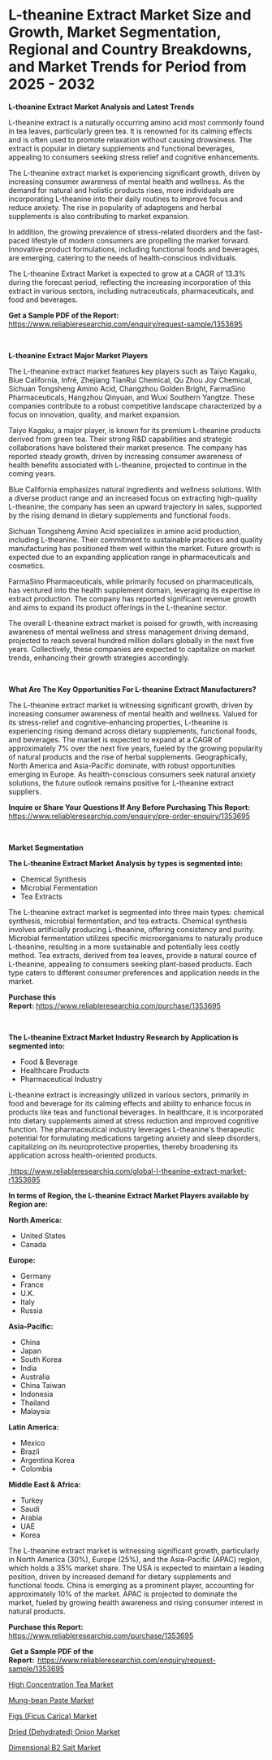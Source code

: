 <p><h1>L-theanine Extract Market Size and Growth, Market Segmentation, Regional and Country Breakdowns, and Market Trends for Period from 2025 -  2032</h1></p><p><strong>L-theanine Extract Market Analysis and Latest Trends</strong></p>
<p><p>L-theanine extract is a naturally occurring amino acid most commonly found in tea leaves, particularly green tea. It is renowned for its calming effects and is often used to promote relaxation without causing drowsiness. The extract is popular in dietary supplements and functional beverages, appealing to consumers seeking stress relief and cognitive enhancements.</p><p>The L-theanine extract market is experiencing significant growth, driven by increasing consumer awareness of mental health and wellness. As the demand for natural and holistic products rises, more individuals are incorporating L-theanine into their daily routines to improve focus and reduce anxiety. The rise in popularity of adaptogens and herbal supplements is also contributing to market expansion. </p><p>In addition, the growing prevalence of stress-related disorders and the fast-paced lifestyle of modern consumers are propelling the market forward. Innovative product formulations, including functional foods and beverages, are emerging, catering to the needs of health-conscious individuals. </p><p>The L-theanine Extract Market is expected to grow at a CAGR of 13.3% during the forecast period, reflecting the increasing incorporation of this extract in various sectors, including nutraceuticals, pharmaceuticals, and food and beverages.</p></p>
<p><strong>Get a Sample PDF of the Report:&nbsp;</strong> <a href="https://www.reliableresearchiq.com/enquiry/request-sample/1353695?utm_campaign=1170&utm_medium=2&utm_source=Github&utm_content=ia&utm_term=07042025&utm_id=l-theanine-extract">https://www.reliableresearchiq.com/enquiry/request-sample/1353695</a></p>
<p>&nbsp;</p>
<p><strong>L-theanine Extract Major Market Players</strong></p>
<p><p>The L-theanine extract market features key players such as Taiyo Kagaku, Blue California, Infré, Zhejiang TianRui Chemical, Qu Zhou Joy Chemical, Sichuan Tongsheng Amino Acid, Changzhou Golden Bright, FarmaSino Pharmaceuticals, Hangzhou Qinyuan, and Wuxi Southern Yangtze. These companies contribute to a robust competitive landscape characterized by a focus on innovation, quality, and market expansion.</p><p>Taiyo Kagaku, a major player, is known for its premium L-theanine products derived from green tea. Their strong R&D capabilities and strategic collaborations have bolstered their market presence. The company has reported steady growth, driven by increasing consumer awareness of health benefits associated with L-theanine, projected to continue in the coming years.</p><p>Blue California emphasizes natural ingredients and wellness solutions. With a diverse product range and an increased focus on extracting high-quality L-theanine, the company has seen an upward trajectory in sales, supported by the rising demand in dietary supplements and functional foods.</p><p>Sichuan Tongsheng Amino Acid specializes in amino acid production, including L-theanine. Their commitment to sustainable practices and quality manufacturing has positioned them well within the market. Future growth is expected due to an expanding application range in pharmaceuticals and cosmetics.</p><p>FarmaSino Pharmaceuticals, while primarily focused on pharmaceuticals, has ventured into the health supplement domain, leveraging its expertise in extract production. The company has reported significant revenue growth and aims to expand its product offerings in the L-theanine sector.</p><p>The overall L-theanine extract market is poised for growth, with increasing awareness of mental wellness and stress management driving demand, projected to reach several hundred million dollars globally in the next five years. Collectively, these companies are expected to capitalize on market trends, enhancing their growth strategies accordingly.</p></p>
<p>&nbsp;</p>
<p><strong>What Are The Key Opportunities For L-theanine Extract Manufacturers?</strong></p>
<p><p>The L-theanine extract market is witnessing significant growth, driven by increasing consumer awareness of mental health and wellness. Valued for its stress-relief and cognitive-enhancing properties, L-theanine is experiencing rising demand across dietary supplements, functional foods, and beverages. The market is expected to expand at a CAGR of approximately 7% over the next five years, fueled by the growing popularity of natural products and the rise of herbal supplements. Geographically, North America and Asia-Pacific dominate, with robust opportunities emerging in Europe. As health-conscious consumers seek natural anxiety solutions, the future outlook remains positive for L-theanine extract suppliers.</p></p>
<p><strong>Inquire or Share Your Questions If Any Before Purchasing This Report:</strong> <a href="https://www.reliableresearchiq.com/enquiry/pre-order-enquiry/1353695?utm_campaign=1170&utm_medium=2&utm_source=Github&utm_content=ia&utm_term=07042025&utm_id=l-theanine-extract">https://www.reliableresearchiq.com/enquiry/pre-order-enquiry/1353695</a></p>
<p>&nbsp;</p>
<p><strong>Market Segmentation</strong></p>
<p><strong>The L-theanine Extract Market Analysis by types is segmented into:</strong></p>
<p><ul><li>Chemical Synthesis</li><li>Microbial Fermentation</li><li>Tea Extracts</li></ul></p>
<p><p>The L-theanine extract market is segmented into three main types: chemical synthesis, microbial fermentation, and tea extracts. Chemical synthesis involves artificially producing L-theanine, offering consistency and purity. Microbial fermentation utilizes specific microorganisms to naturally produce L-theanine, resulting in a more sustainable and potentially less costly method. Tea extracts, derived from tea leaves, provide a natural source of L-theanine, appealing to consumers seeking plant-based products. Each type caters to different consumer preferences and application needs in the market.</p></p>
<p><strong>Purchase this Report:&nbsp;</strong><a href="https://www.reliableresearchiq.com/purchase/1353695?utm_campaign=1170&utm_medium=2&utm_source=Github&utm_content=ia&utm_term=07042025&utm_id=l-theanine-extract">https://www.reliableresearchiq.com/purchase/1353695</a></p>
<p>&nbsp;</p>
<p><strong>The L-theanine Extract Market Industry Research by Application is segmented into:</strong></p>
<p><ul><li>Food & Beverage</li><li>Healthcare Products</li><li>Pharmaceutical Industry</li></ul></p>
<p><p>L-theanine extract is increasingly utilized in various sectors, primarily in food and beverage for its calming effects and ability to enhance focus in products like teas and functional beverages. In healthcare, it is incorporated into dietary supplements aimed at stress reduction and improved cognitive function. The pharmaceutical industry leverages L-theanine's therapeutic potential for formulating medications targeting anxiety and sleep disorders, capitalizing on its neuroprotective properties, thereby broadening its application across health-oriented products.</p></p>
<p><a href="https://www.reliableresearchiq.com/global-l-theanine-extract-market-r1353695?utm_campaign=1170&utm_medium=2&utm_source=Github&utm_content=ia&utm_term=07042025&utm_id=l-theanine-extract">&nbsp;https://www.reliableresearchiq.com/global-l-theanine-extract-market-r1353695</a></p>
<p><strong>In terms of Region, the L-theanine Extract Market Players available by Region are:</strong></p>
<p>
    <p> <strong> North America: </strong>
        <ul>
            <li>United States</li>
            <li>Canada</li>
        </ul>
        </p> 
    <p> <strong> Europe: </strong>
        <ul>
            <li>Germany</li>
            <li>France</li>
            <li>U.K.</li>
            <li>Italy</li>
            <li>Russia</li>
        </ul>
        </p> 
    <p> <strong> Asia-Pacific: </strong>
        <ul>
            <li>China</li>
            <li>Japan</li>
            <li>South Korea</li>
            <li>India</li>
            <li>Australia</li>
            <li>China Taiwan</li>
            <li>Indonesia</li>
            <li>Thailand</li>
            <li>Malaysia</li>
        </ul>
        </p> 
    <p> <strong> Latin America: </strong>
        <ul>
            <li>Mexico</li>
            <li>Brazil</li>
            <li>Argentina Korea</li>
            <li>Colombia</li>
        </ul>
        </p> 
    <p> <strong> Middle East & Africa: </strong>
        <ul>
            <li>Turkey</li>
            <li>Saudi</li>
            <li>Arabia</li>
            <li>UAE</li>
            <li>Korea</li>
        </ul>
    </p>
    </p>
<p><p>The L-theanine extract market is witnessing significant growth, particularly in North America (30%), Europe (25%), and the Asia-Pacific (APAC) region, which holds a 35% market share. The USA is expected to maintain a leading position, driven by increased demand for dietary supplements and functional foods. China is emerging as a prominent player, accounting for approximately 10% of the market. APAC is projected to dominate the market, fueled by growing health awareness and rising consumer interest in natural products.</p></p>
<p><strong>Purchase this Report: </strong><a href="https://www.reliableresearchiq.com/purchase/1353695?utm_campaign=1170&utm_medium=2&utm_source=Github&utm_content=ia&utm_term=07042025&utm_id=l-theanine-extract">https://www.reliableresearchiq.com/purchase/1353695</a></p>
<p>&nbsp;<strong>Get a Sample PDF of the Report:&nbsp;&nbsp;</strong><a href="https://www.reliableresearchiq.com/enquiry/request-sample/1353695?utm_campaign=1170&utm_medium=2&utm_source=Github&utm_content=ia&utm_term=07042025&utm_id=l-theanine-extract">https://www.reliableresearchiq.com/enquiry/request-sample/1353695</a></p>
<p><strong></strong></p>
<p><p><a href="https://github.com/drevertevell/Market-Research-Report-List-1/blob/main/high-concentration-tea-market.md?utm_campaign=1170&utm_medium=2&utm_source=Github&utm_content=ia&utm_term=07042025&utm_id=l-theanine-extract">High Concentration Tea Market</a></p><p><a href="https://github.com/lazregaartun/Market-Research-Report-List-1/blob/main/mung-bean-paste-market.md?utm_campaign=1170&utm_medium=2&utm_source=Github&utm_content=ia&utm_term=07042025&utm_id=l-theanine-extract">Mung-bean Paste Market</a></p><p><a href="https://github.com/jolashta/Market-Research-Report-List-1/blob/main/figs-ficus-carica-market.md?utm_campaign=1170&utm_medium=2&utm_source=Github&utm_content=ia&utm_term=07042025&utm_id=l-theanine-extract">Figs (Ficus Carica) Market</a></p><p><a href="https://github.com/elhibacajka/Market-Research-Report-List-1/blob/main/dried-dehydrated-onion-market.md?utm_campaign=1170&utm_medium=2&utm_source=Github&utm_content=ia&utm_term=07042025&utm_id=l-theanine-extract">Dried (Dehydrated) Onion Market</a></p><p><a href="https://github.com/ienamoun/Market-Research-Report-List-1/blob/main/dimensional-b2-salt-market.md?utm_campaign=1170&utm_medium=2&utm_source=Github&utm_content=ia&utm_term=07042025&utm_id=l-theanine-extract">Dimensional B2 Salt Market</a></p></p>